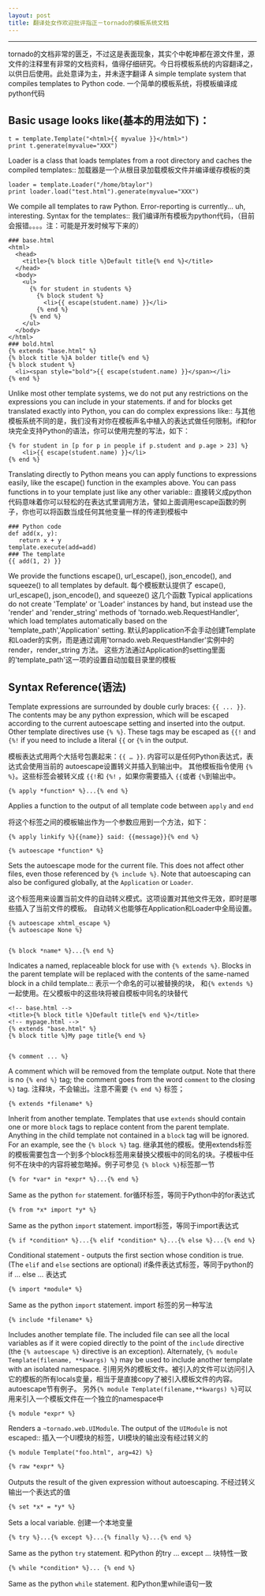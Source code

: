 ```yaml
--- 
layout: post
title: 翻译处女作欢迎批评指正－tornado的模板系统文档
---
```





* * *

tornado的文档非常的匮乏，不过这是表面现象，其实个中乾坤都在源文件里，源文件的注释里有非常的文档资料，值得仔细研究。今日将模板系统的内容翻译之，以供日后使用。此处意译为主，并未逐字翻译
A simple template system that compiles templates to Python code.
一个简单的模板系统，将模板编译成python代码

Basic usage looks like(基本的用法如下)：
------------------------------------

    t = template.Template("<html>{{ myvalue }}</html>")
    print t.generate(myvalue="XXX")

Loader is a class that loads templates from a root directory and caches
the compiled templates::
加载器是一个从根目录加载模板文件并编译缓存模板的类

    loader = template.Loader("/home/btaylor")
    print loader.load("test.html").generate(myvalue="XXX")

We compile all templates to raw Python. Error-reporting is currently... uh,
interesting. Syntax for the templates::
我们编译所有模板为python代码，（目前会报错。。。。注：可能是开发时候写下来的）

    ### base.html
    <html>
      <head>
        <title>{% block title %}Default title{% end %}</title>
      </head>
      <body>
        <ul>
          {% for student in students %}
            {% block student %}
              <li>{{ escape(student.name) }}</li>
            {% end %}
          {% end %}
        </ul>
      </body>
    </html>
    ### bold.html
    {% extends "base.html" %}
    {% block title %}A bolder title{% end %}
    {% block student %}
      <li><span style="bold">{{ escape(student.name) }}</span></li>
    {% end %}

Unlike most other template systems, we do not put any restrictions on the
expressions you can include in your statements. if and for blocks get
translated exactly into Python, you can do complex expressions like::
与其他模板系统不同的是，我们没有对你在模板声名中植入的表达式做任何限制。if和for 块完全支持Python的语法，你可以使用完整的写法，如下：

    {% for student in [p for p in people if p.student and p.age > 23] %}
        <li>{{ escape(student.name) }}</li>
    {% end %}

Translating directly to Python means you can apply functions to expressions
easily, like the escape() function in the examples above. You can pass
functions in to your template just like any other variable::
直接转义成python代码意味着你可以轻松的在表达式里调用方法，譬如上面调用escape函数的例子，你也可以将函数当成任何其他变量一样的传递到模板中
   
    ### Python code
    def add(x, y):
       return x + y
    template.execute(add=add)
    ### The template
    {{ add(1, 2) }}

We provide the functions escape(), url_escape(), json_encode(), and squeeze()
to all templates by default.
每个模板默认提供了 escape(), url_escape(), json_encode(), and squeeze() 这几个函数
Typical applications do not create 'Template' or 'Loader' instances by
hand, but instead use the 'render' and 'render_string' methods of
'tornado.web.RequestHandler', which load templates automatically based
on the 'template_path','Application' setting.
默认的application不会手动创建Template和Loader的实例，而是通过调用'tornado.web.RequestHandler'实例中的 render，render_string 方法。
这些方法通过Application的setting里面的'template_path'这一项的设置自动加载目录里的模板

Syntax Reference(语法)
----------------

Template expressions are surrounded by double curly braces: ``{{ ... }}``.
The contents may be any python expression, which will be escaped according
to the current autoescape setting and inserted into the output.  Other
template directives use ``{% %}``.  These tags may be escaped as ``{{!``
and ``{%!`` if you need to include a literal ``{{`` or ``{%`` in the output.

模板表达式用两个大括号包裹起来：``{{ … }}``.
内容可以是任何Python表达式，表达式会使用当前的 autoescape设置转义并插入到输出中。
其他模板指令使用 `{%    %}`。这些标签会被转义成 ``{{!``和 ``{%!`` ，如果你需要插入 ``{{``或者 ``{%``到输出中。

    {% apply *function* %}...{% end %}
 
 Applies a function to the output of all template code between ``apply``
 and ``end``

将这个标签之间的模板输出作为一个参数应用到一个方法，如下：

    {% apply linkify %}{{name}} said: {{message}}{% end %}

    {% autoescape *function* %}

Sets the autoescape mode for the current file.  This does not affect
other files, even those referenced by ``{% include %}``.  Note that
autoescaping can also be configured globally, at the `Application`
or `Loader`.

这个标签用来设置当前文件的自动转义模式。这项设置对其他文件无效，即时是哪些插入了当前文件的模板。
自动转义也能够在Application和Loader中全局设置。
    
    {% autoescape xhtml_escape %}
    {% autoescape None %}


    {% block *name* %}...{% end %}

Indicates a named, replaceable block for use with ``{% extends %}``.
Blocks in the parent template will be replaced with the contents of
the same-named block in a child template.::
表示一个命名的可以被替换的块， 和``{% extends %}``一起使用。在父模板中的这些块将被自模板中同名的块替代
    
    <!-- base.html -->
    <title>{% block title %}Default title{% end %}</title>
    <!-- mypage.html -->
    {% extends "base.html" %}
    {% block title %}My page title{% end %}

    
    {% comment ... %}

A comment which will be removed from the template output.  Note that
there is no ``{% end %}`` tag; the comment goes from the word ``comment``
to the closing ``%}`` tag.
注释块，不会输出。注意不需要 `{% end %}` 标签；


    {% extends *filename* %}

Inherit from another template.  Templates that use ``extends`` should
contain one or more ``block`` tags to replace content from the parent
template.  Anything in the child template not contained in a ``block``
tag will be ignored.  For an example, see the ``{% block %}`` tag.
继承其他的模板。使用extends标签的模板需要包含一个到多个block标签用来替换父模板中的同名的块。子模板中任何不在块中的内容将被忽略掉。例子可参见 ``{% block %}``标签那一节

    {% for *var* in *expr* %}...{% end %}

Same as the python ``for`` statement.
for循环标签，等同于Python中的for表达式

    {% from *x* import *y* %}

Same as the python ``import`` statement.
import标签，等同于import表达式

    {% if *condition* %}...{% elif *condition* %}...{% else %}...{% end %}

Conditional statement - outputs the first section whose condition is
true.  (The ``elif`` and ``else`` sections are optional)
if条件表达式标签，等同于python的if … else … 表达式

    {% import *module* %}

Same as the python ``import`` statement.
import 标签的另一种写法

    {% include *filename* %}

Includes another template file.  The included file can see all the local
variables as if it were copied directly to the point of the ``include``
directive (the ``{% autoescape %}`` directive is an exception).
Alternately, ``{% module Template(filename, **kwargs) %}`` may be used
to include another template with an isolated namespace.
引用另外的模板文件。被引入的文件可以访问引入它的模板的所有locals变量，相当于是直接copy了被引入模板文件的内容。autoescape节有例子。
另外``{% module Template(filename,**kwargs) %}``可以用来引入一个模板文件在一个独立的namespace中

    {% module *expr* %}

Renders a `~tornado.web.UIModule`.  The output of the ``UIModule`` is
not escaped::
插入一个UI模块的标签，UI模块的输出没有经过转义的
    
    {% module Template("foo.html", arg=42) %}

    {% raw *expr* %}

Outputs the result of the given expression without autoescaping.
不经过转义输出一个表达式的值
    
    {% set *x* = *y* %}

Sets a local variable.
创建一个本地变量

    {% try %}...{% except %}...{% finally %}...{% end %}

Same as the python ``try`` statement.
和Python 的try … except …  块特性一致

    {% while *condition* %}... {% end %}

Same as the python ``while`` statement.
和Python里while语句一致
